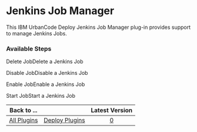 
# Jenkins Job Manager

This IBM UrbanCode Deploy Jenkins Job Manager plug-in provides support to manage Jenkins Jobs.


### Available Steps

Delete JobDelete a Jenkins Job

Disable JobDisable a Jenkins Job

Enable JobEnable a Jenkins Job

Start JobStart a Jenkins Job



|Back to ...||Latest Version|
| :---: | :---: | :---: |
|[All Plugins](../../index.md)|[Deploy Plugins](../README.md)|[0]()|
